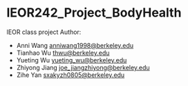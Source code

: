 # IEOR242_Project_BodyHealth
IEOR class project
Author:
- Anni Wang	anniwang1998@berkeley.edu	
- Tianhao Wu	thwu@berkeley.edu	
- Yueting Wu	yueting_wu@berkeley.edu	
- Zhiyong Jiang	joe_jiangzhiyong@berkeley.edu	
- Zihe Yan	sxakyzh0805@berkeley.edu	
